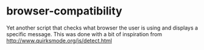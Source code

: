 # browser-compatibility
Yet another script that checks what browser the user is using and displays a specific message. 
This was done with a bit of inspiration from http://www.quirksmode.org/js/detect.html
